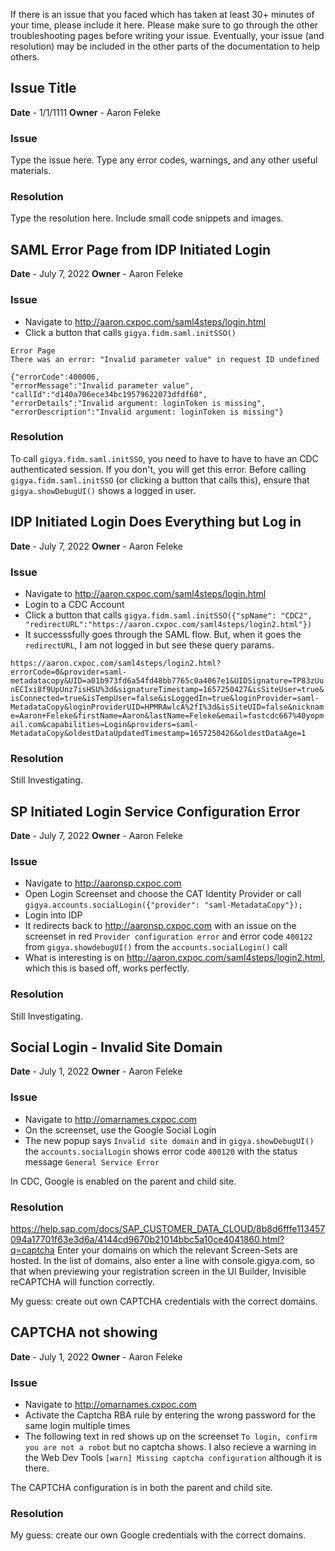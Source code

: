 If there is an issue that you faced which has taken at least 30+ minutes of your time, please include it here. Please make sure to go through the other troubleshooting pages before writing your issue. Eventually, your issue (and resolution) may be included in the other parts of the documentation to help others.


## Issue Title
**Date** - 1/1/1111
**Owner** - Aaron Feleke

### Issue

Type the issue here. Type any error codes, warnings, and any other useful materials.

### Resolution

Type the resolution here. Include small code snippets and images.

## SAML Error Page from IDP Initiated Login
**Date** - July 7, 2022
**Owner** - Aaron Feleke

### Issue

- Navigate to http://aaron.cxpoc.com/saml4steps/login.html
- Click a button that calls `gigya.fidm.saml.initSSO()`

```
Error Page
There was an error: "Invalid parameter value" in request ID undefined

{"errorCode":400006,
"errorMessage":"Invalid parameter value",
"callId":"d140a706ece34bc19579622073dfdf60",
"errorDetails":"Invalid argument: loginToken is missing",
"errorDescription":"Invalid argument: loginToken is missing"}
```

### Resolution

To call `gigya.fidm.saml.initSSO`, you need to have to have to have an CDC authenticated session. If you don't, you will get this error. Before calling `gigya.fidm.saml.initSSO` (or clicking a button that calls this), ensure that `gigya.showDebugUI()` shows a logged in user.

## IDP Initiated Login Does Everything but Log in
**Date** - July 7, 2022
**Owner** - Aaron Feleke

### Issue

- Navigate to http://aaron.cxpoc.com/saml4steps/login.html
- Login to a CDC Account
- Click a button that calls `gigya.fidm.saml.initSSO({"spName": "CDC2", "redirectURL":"https://aaron.cxpoc.com/saml4steps/login2.html"})`
- It successsfully goes through the SAML flow. But, when it goes the `redirectURL`, I am not logged in but see these query params.

`https://aaron.cxpoc.com/saml4steps/login2.html?errorCode=0&provider=saml-metadatacopy&UID=a01b973fd6a54fd48bb7765c0a4067e1&UIDSignature=TP83zUunECIxi8f9UpUnz7isHSU%3d&signatureTimestamp=1657250427&isSiteUser=true&isConnected=true&isTempUser=false&isLoggedIn=true&loginProvider=saml-MetadataCopy&loginProviderUID=HPMRAwlcA%2fI%3d&isSiteUID=false&nickname=Aaron+Feleke&firstName=Aaron&lastName=Feleke&email=fastcdc667%40yopmail.com&capabilities=Login&providers=saml-MetadataCopy&oldestDataUpdatedTimestamp=1657250426&oldestDataAge=1`

### Resolution

Still Investigating.

## SP Initiated Login Service Configuration Error
**Date** - July 7, 2022
**Owner** - Aaron Feleke

### Issue

- Navigate to http://aaronsp.cxpoc.com
- Open Login Screenset and choose the CAT Identity Provider or call `gigya.accounts.socialLogin({"provider": "saml-MetadataCopy"});`
- Login into IDP
- It redirects back to http://aaronsp.cxpoc.com with an issue on the screenset in red `Provider configuration error` and error code `400122` from `gigya.showdebugUI()` from the `accounts.socialLogin()` call
- What is interesting is on http://aaron.cxpoc.com/saml4steps/login2.html, which this is based off, works perfectly.


### Resolution

Still Investigating.

## Social Login - Invalid Site Domain
**Date** - July 1, 2022
**Owner** - Aaron Feleke

### Issue

- Navigate to http://omarnames.cxpoc.com
- On the screenset, use the Google Social Login
- The new popup says `Invalid site domain` and in `gigya.showDebugUI()` the `accounts.socialLogin` shows error code `400120` with the status message `General Service Error`

In CDC, Google is enabled on the parent and child site.

### Resolution

https://help.sap.com/docs/SAP_CUSTOMER_DATA_CLOUD/8b8d6fffe113457094a17701f63e3d6a/4144cd9670b21014bbc5a10ce4041860.html?q=captcha
Enter your domains on which the relevant Screen-Sets are hosted.
In the list of domains, also enter a line with console.gigya.com, so that when previewing your registration screen in the UI Builder, Invisible reCAPTCHA will function correctly.

My guess: create out own CAPTCHA credentials with the correct domains.

## CAPTCHA not showing 
**Date** - July 1, 2022
**Owner** - Aaron Feleke

### Issue

- Navigate to http://omarnames.cxpoc.com
- Activate the Captcha RBA rule by entering the wrong password for the same login multiple times
- The following text in red shows up on the screenset `To login, confirm you are not a robot` but no captcha shows. I also recieve a warning in the Web Dev Tools `[warn] Missing captcha configuration` although it is there.

The CAPTCHA configuration is in both the parent and child site.

### Resolution

My guess: create our own Google credentials with the correct domains.